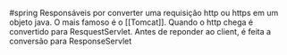#spring
Responsáveis por converter uma requisição http ou https em um objeto java. O mais famoso é o [[Tomcat]]. Quando o http chega é convertido para ResquestServlet. Antes de reponder ao client, é feita a conversão para ResponseServlet